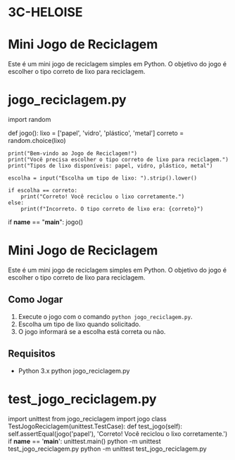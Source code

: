 # 3C-HELOISE
# Mini Jogo de Reciclagem

Este é um mini jogo de reciclagem simples em Python. O objetivo do jogo é escolher o tipo correto de lixo para reciclagem.
# jogo_reciclagem.py

import random

def jogo():
    lixo = ['papel', 'vidro', 'plástico', 'metal']
    correto = random.choice(lixo)
    
    print("Bem-vindo ao Jogo de Reciclagem!")
    print("Você precisa escolher o tipo correto de lixo para reciclagem.")
    print("Tipos de lixo disponíveis: papel, vidro, plástico, metal")
    
    escolha = input("Escolha um tipo de lixo: ").strip().lower()
    
    if escolha == correto:
        print("Correto! Você reciclou o lixo corretamente.")
    else:
        print(f"Incorreto. O tipo correto de lixo era: {correto}")

if __name__ == "__main__":
    jogo()
# Mini Jogo de Reciclagem

Este é um mini jogo de reciclagem simples em Python. O objetivo do jogo é escolher o tipo correto de lixo para reciclagem.

## Como Jogar

1. Execute o jogo com o comando `python jogo_reciclagem.py`.
2. Escolha um tipo de lixo quando solicitado.
3. O jogo informará se a escolha está correta ou não.

## Requisitos

- Python 3.x
python jogo_reciclagem.py
# test_jogo_reciclagem.py

import unittest
from jogo_reciclagem import jogo
class TestJogoReciclagem(unittest.TestCase):
    def test_jogo(self):
    self.assertEqual(jogo('papel'), 'Correto! Você reciclou o lixo corretamente.')
    if __name__ == '__main__':
    unittest.main()
    python -m unittest test_jogo_reciclagem.py
python -m unittest test_jogo_reciclagem.py
